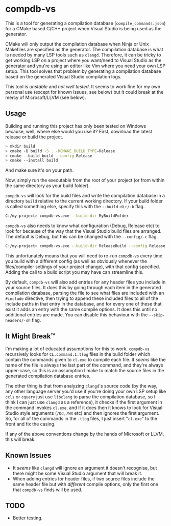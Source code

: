 # compdb-vs

This is a tool for generating a compilation database (`compile_commands.json`) for a CMake based C/C++ project when Visual Studio is being used as the generator.

CMake will only output the compilation database when Ninja or Unix Makefiles are specified as the generator. The compilation database is what is needed by many LSP tools such as `clangd`. Therefore, it can be tricky to get working LSP on a project where you want/need to Visual Studio as the generator and you're using an editor like Vim where you need your own LSP setup. This tool solves that problem by generating a compilation database based on the generated Visual Studio compilation logs.

This tool is _unstable_ and _not well tested_. It seems to work fine for my own personal use (except for known issues, see below) but it could break at the mercy of Microsoft/LLVM (see below).

## Usage

Building and running this project has only been tested on Windows because, well, where else would you use it? First, download the latest release or build the project.

```bash
> mkdir build
> cmake -B build -S . -DCMAKE_BUILD_TYPE=Release
> cmake --build build --config Release
> cmake --install build
```

And make sure it's on your path.

Now, simply run the executable from the root of your project (or from within the same directory as your build folder).

`compdb-vs` will look for the build files and write the compilation database in a directory `build` relative to the current working directory. If your build folder is called something else, specify this with the `--build-dir/-b` flag.

```bash
C:/my-project> compdb-vs.exe --build-dir MyBuildFolder
```

`compdb-vs` also needs to know what configuration (Debug, Release etc) to look for because of the way that the Visual Studio build files are arranged. The default is Debug, but this can be changed with the `--config/-c` flag.

```bash
C:/my-project> compdb-vs.exe --build-dir ReleaseBuild --config Release
```

This unfortunately means that you will need to re-run `compdb-vs` every time you build with a different config (as well as obviously whenever the files/compiler settings of your project change), with that config specified. Adding the call to a build script you may have can streamline this.

By default, `compdb-vs` will also add entries for any header files you include in your source files. It does this by going through each item in the generated compilation database, parsing the file to see what files are included with an `#include` directive, then trying to append these included files to all of the include paths in that entry in the database, and for every one of these that exist it adds an entry with the same compile options. It does this until no additional entries are made. You can disable this behaviour with the `--skip-headers/-sh` flag.

## It Might Break™

I'm making a lot of educated assumptions for this to work. `compdb-vs` recursively looks for `CL.command.1.tlog` files in the build folder which contain the commands given to `cl.exe` to compile each file. It _seems_ like the name of the file is always the last part of the command, and they're always upper-case, so this is an assumption I make to match the source files in the generated compilation database entries.

The other thing is that from analyzing `clangd`'s source code (by the way, any other language server you'd use if you're doing your own LSP setup like `ccls` or `cquery` just use `libclang` to parse the compilation database, so I think I can just use `clangd` as a reference), it checks if the first argument in the command invokes `cl.exe`, and if it does then it knows to look for Visual Studio style arguments (`/Od`, `/WX` etc) and then ignores the first argument. So, for all of the commands in the `.tlog` files, I just insert "`cl.exe`" to the front and fix the casing.

If any of the above conventions change by the hands of Microsoft or LLVM, this will break.

## Known Issues
* It _seems_ like `clangd` will ignore an argument it doesn't recognise, but there might be some Visual Studio argument that will break it.
* When adding entries for header files, if two source files include the same header file but with _different_ compile options, only the first one that `compdb-vs` finds will be used.

## TODO
* Better testing.

